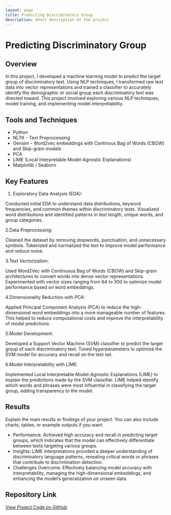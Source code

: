```yaml
---
layout: page
title: Predicting Discriminatory Group
description: Short description of the project
---
```


# Predicting Discriminatory Group

## Overview
In this project, I developed a machine learning model to predict the target group of discriminatory text. Using NLP techniques, I transformed raw text data into vector representations and trained a classifier to accurately identify the demographic or social group each discriminatory text was directed toward. This project involved exploring various NLP techniques, model training, and implementing model interpretability.

## Tools and Techniques
- Python
- NLTK - Text Preprocessing
- Gensim - Word2vec embeddings with Continous Bag of Words (CBOW) and Skip-gram models
- PCA
- LIME (Local Interpretable Model-Agnostic Explanations)
- Matplotlib / Seaborn

## Key Features
1. Exploratory Data Analysis (EDA):

Conducted initial EDA to understand data distributions, keyword frequencies, and common themes within discriminatory texts.
Visualized word distributions and identified patterns in text length, unique words, and group categories.

2.Data Preprocessing:

Cleaned the dataset by removing stopwords, punctuation, and unnecessary symbols.
Tokenized and normalized the text to improve model performance and reduce noise.

3.Text Vectorization:

Used Word2Vec with Continuous Bag of Words (CBOW) and Skip-gram architectures to convert words into dense vector representations.
Experimented with vector sizes ranging from 64 to 300 to optimize model performance based on word embeddings.

4.Dimensionality Reduction with PCA:

Applied Principal Component Analysis (PCA) to reduce the high-dimensional word embeddings into a more manageable number of features.
This helped to reduce computational costs and improve the interpretability of model predictions.

5.Model Development:

Developed a Support Vector Machine (SVM) classifier to predict the target group of each discriminatory text.
Tuned hyperparameters to optimize the SVM model for accuracy and recall on the test set.

6.Model Interpretability with LIME:

Implemented Local Interpretable Model-Agnostic Explanations (LIME) to explain the predictions made by the SVM classifier.
LIME helped identify which words and phrases were most influential in classifying the target group, adding transparency to the model.

## Results
Explain the main results or findings of your project. You can also include charts, tables, or example outputs if you want.
- Performance: Achieved high accuracy and recall in predicting target groups, which indicates that the model can effectively differentiate between texts targeting various groups.
- Insights: LIME interpretations provided a deeper understanding of discriminatory language patterns, revealing critical words or phrases that contribute to discrimination detection.
- Challenges Overcome: Effectively balancing model accuracy with interpretability, managing the high-dimensional embeddings, and enhancing the model’s generalization on unseen data.

## Repository Link
[View Project Code on GitHub](https://github.com/Gazal21/Predicting-Discriminatory-Group.git)

